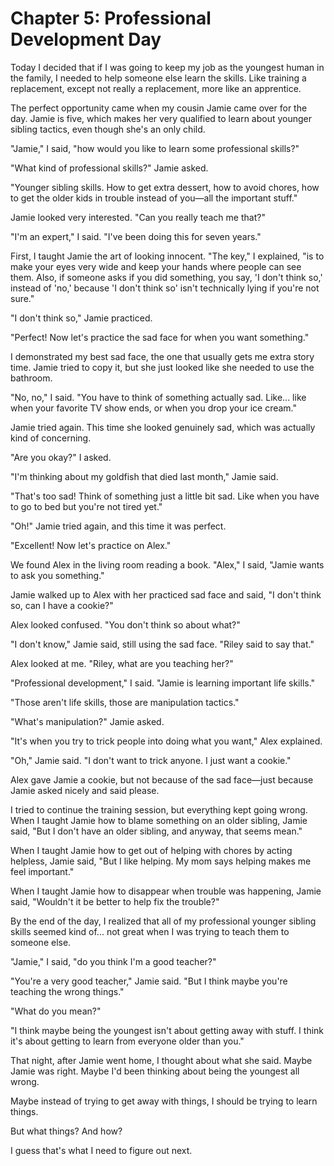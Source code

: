 # Chapter 5: Professional Development Day

Today I decided that if I was going to keep my job as the youngest human in the family, I needed to help someone else learn the skills. Like training a replacement, except not really a replacement, more like an apprentice.

The perfect opportunity came when my cousin Jamie came over for the day. Jamie is five, which makes her very qualified to learn about younger sibling tactics, even though she's an only child.

"Jamie," I said, "how would you like to learn some professional skills?"

"What kind of professional skills?" Jamie asked.

"Younger sibling skills. How to get extra dessert, how to avoid chores, how to get the older kids in trouble instead of you—all the important stuff."

Jamie looked very interested. "Can you really teach me that?"

"I'm an expert," I said. "I've been doing this for seven years."

First, I taught Jamie the art of looking innocent. "The key," I explained, "is to make your eyes very wide and keep your hands where people can see them. Also, if someone asks if you did something, you say, 'I don't think so,' instead of 'no,' because 'I don't think so' isn't technically lying if you're not sure."

"I don't think so," Jamie practiced.

"Perfect! Now let's practice the sad face for when you want something."

I demonstrated my best sad face, the one that usually gets me extra story time. Jamie tried to copy it, but she just looked like she needed to use the bathroom.

"No, no," I said. "You have to think of something actually sad. Like... like when your favorite TV show ends, or when you drop your ice cream."

Jamie tried again. This time she looked genuinely sad, which was actually kind of concerning.

"Are you okay?" I asked.

"I'm thinking about my goldfish that died last month," Jamie said.

"That's too sad! Think of something just a little bit sad. Like when you have to go to bed but you're not tired yet."

"Oh!" Jamie tried again, and this time it was perfect.

"Excellent! Now let's practice on Alex."

We found Alex in the living room reading a book. "Alex," I said, "Jamie wants to ask you something."

Jamie walked up to Alex with her practiced sad face and said, "I don't think so, can I have a cookie?"

Alex looked confused. "You don't think so about what?"

"I don't know," Jamie said, still using the sad face. "Riley said to say that."

Alex looked at me. "Riley, what are you teaching her?"

"Professional development," I said. "Jamie is learning important life skills."

"Those aren't life skills, those are manipulation tactics."

"What's manipulation?" Jamie asked.

"It's when you try to trick people into doing what you want," Alex explained.

"Oh," Jamie said. "I don't want to trick anyone. I just want a cookie."

Alex gave Jamie a cookie, but not because of the sad face—just because Jamie asked nicely and said please.

I tried to continue the training session, but everything kept going wrong. When I taught Jamie how to blame something on an older sibling, Jamie said, "But I don't have an older sibling, and anyway, that seems mean."

When I taught Jamie how to get out of helping with chores by acting helpless, Jamie said, "But I like helping. My mom says helping makes me feel important."

When I taught Jamie how to disappear when trouble was happening, Jamie said, "Wouldn't it be better to help fix the trouble?"

By the end of the day, I realized that all of my professional younger sibling skills seemed kind of... not great when I was trying to teach them to someone else.

"Jamie," I said, "do you think I'm a good teacher?"

"You're a very good teacher," Jamie said. "But I think maybe you're teaching the wrong things."

"What do you mean?"

"I think maybe being the youngest isn't about getting away with stuff. I think it's about getting to learn from everyone older than you."

That night, after Jamie went home, I thought about what she said. Maybe Jamie was right. Maybe I'd been thinking about being the youngest all wrong.

Maybe instead of trying to get away with things, I should be trying to learn things.

But what things? And how?

I guess that's what I need to figure out next.